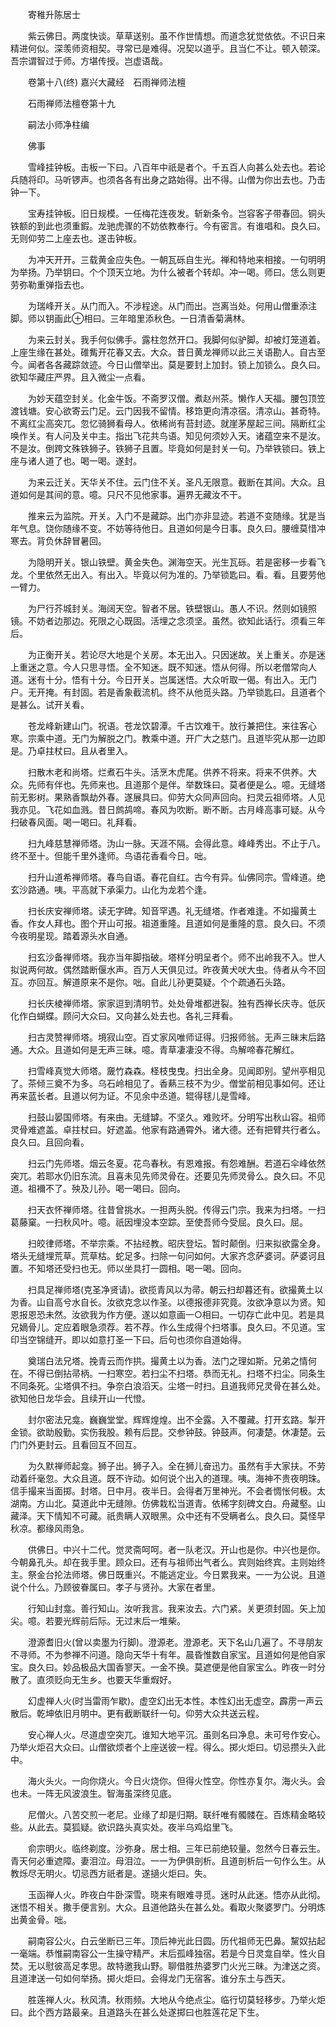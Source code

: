 <!-- { "loadSidebar": true } -->

　　寄稚升陈居士

　　紫云佛日。两度快谈。草草送别。虽不作世情想。而道念犹觉依依。不识日来精进何似。深羡师资相契。寻常已是难得。况契以道乎。且当仁不让。顿入顿深。吾宗谓智过于师。方堪传授。岂虚语哉。

　　卷第十八(终)
嘉兴大藏经　石雨禅师法檀


　　石雨禅师法檀卷第十九

　　嗣法小师净柱编

　　佛事

　　雪峰挂钟板。击板一下曰。八百年中祇是者个。千五百人向甚么处去也。若论兵随将印。马听锣声。也须各各有出身之路始得。出不得。山僧为你出去也。乃击钟一下。

　　宝寿挂钟板。旧日规模。一任梅花连夜发。斩新条令。岂容客子带春回。铜头铁额的到此也须重鍜。龙驰虎骤的不妨依教奉行。今有密言。有谁唱和。良久曰。无则仰劳二上座去也。遂击钟板。

　　为冲天开开。三载黄金应失色。一朝瓦砾自生光。禅和特地来相接。一句明明为举扬。乃举钥曰。个个顶天立地。为什么被者个转却。冲一喝。师曰。恁么则更劳弥勒重弹指去也。

　　为瑞峰开关。从门而入。不涉程途。从门而出。岂离当处。何用山僧重添注脚。师以钥画此⊕相曰。三年暗里添秋色。一日清香菊满林。

　　为来云封关。我手何似佛手。露柱忽然开口。我脚何似驴脚。却被灯笼道着。上座生缘在甚处。碓觜开花春又去。大众。昔日黄龙禅师以此三关语勘人。自古至今。闻者各各藏踪敛迹。今日山僧举出。莫是要封上加封。锁上加锁么。良久曰。欲知华藏庄严界。且入微尘一点看。

　　为妙天蕴空封关。化金牛饭。不斋罗汉僧。煮赵州茶。懒作人天福。腰包顶笠渡钱塘。安心欲寄云门足。云门因我不留情。移筇更向清凉宿。清凉山。甚奇特。不离红尘高突兀。忽忆骑狮看母人。依稀尚有苔封迹。就崖茅屋起三间。隔断红尘唤作关。有人问及关中主。指出飞花共鸟语。知见何须妙入天。诸蕴空来不是汝。不是汝。倒跨文殊铁狮子。铁狮子且置。毕竟如何是封关一句。乃举铁锁曰。铁上座与诸人道了也。喝一喝。遂封。

　　为来云迁关。天华关不住。云门住不关。圣凡无限意。截断在其间。大众。且道如何是其间的意。噫。只尺不见他家事。遍界无藏汝不干。

　　推来云为监院。开关。入门不是藏踪。出门亦非显迹。若道不变随缘。犹是当年气息。饶你随缘不变。不妨等待他日。且道如何是今日事。良久曰。腰缠莫惜冲寒去。背负休辞冒暑回。

　　为隐明开关。银山铁壁。黄金失色。渊海空天。光生瓦砾。若是密移一步看飞龙。个里依然无出入。有出入。毕竟以何为准的。乃举锁匙曰。看。看。且要劳他一臂力。

　　为尸行芥城封关。海阔天空。智者不居。铁壁银山。愚人不识。然则如镜照镜。不妨者边那边。死限之心既固。活埋之念须坚。虽然。欲知此话行。须看三年后。

　　为正衡开关。若论尽大地是个关房。本无出入。只因迷故。关上重关。亦是迷上重迷之意。今人只思寻悟。全不知迷。既不知迷。悟从何得。所以老僧常向人道。迷有十分。悟有十分。今日开关。岂属迷悟。大众听取一偈。有出入。无门户。无开掩。有封固。若是香象截流机。终不从他觅头路。乃举锁匙曰。且道者个是甚么。试开关看。

　　苍龙峰新建山门。祝语。苍龙饮碧潭。千古饮难干。放行兼把住。来往客心寒。宗乘中道。无门为解脱之门。教乘中道。开广大之慈门。且道毕究从那一边即是。乃卓拄杖曰。且从者里入。

　　扫散木老和尚塔。烂煮石牛头。活烹木虎尾。供养不将来。将来不供养。大众。先师有伴也。先师来也。且道那个是伴。举数珠曰。莫者便是么。噫。无缝塔前无影树。果熟香飘劫外春。遂展具曰。仰劳大众同声回向。扫灵云祖师塔。人见我亦见。飞花如血溅。昔日鹧鸪啼。春风为吹断。断不断。古月峰高事可疑。从今扫破春风面。喝一喝曰。礼拜看。

　　扫九峰慈慧禅师塔。沩山一脉。天涯不隔。会得此意。峰峰秀出。不止于八。终不至十。但能千里外逢师。鸟语花香看今日。咄。

　　扫升山道希禅师塔。春鸟自语。春花自红。古今有异。仙佛同宗。雪峰道。绝玄沙路通。咦。平高就下承渠力。山化为龙若个逢。

　　扫长庆安禅师塔。读无字碑。知音罕遇。礼无缝塔。作者难逢。不如撮黄土香。作女人拜也。图个开山可报。祖道重隆。且道如何是重隆的意。良久曰。不须今夜明星现。踏着源头水自通。

　　扫玄沙备禅师塔。我亦当年脚指破。塔样分明呈者个。师不出岭我不入。世人拟说两何故。偶然踏断偃水声。百万人天俱见过。昨夜黄犬吠大虫。侍者从今不回互。亦回互。解道原来不是你。咄。自此儿孙更莫疑。个个疏通石头路。

　　扫长庆棱禅师塔。家家逗到清明节。处处骨堆都迸裂。独有西禅长庆寺。低灰化作白蝴蝶。顾问大众曰。又向甚么处去也。各礼三拜看。

　　扫古灵赞禅师塔。境寂山空。百丈家风唯师证得。归报师翁。无声三昧末后路通。大众。且道如何是无声三昧。噫。青草凄凄没不得。鸟解啼春花解红。

　　扫雪峰真觉大师塔。奯竹森森。柽枝曳曳。扫出全身。见闻即别。望州亭相见了。茶倾三奠不为多。乌石岭相见了。香爇三枝不为少。僧堂前相见事如何。还让再来蓝长者。且道以何为证。不见余中丞道。辊得毬儿是雪峰。

　　扫鼓山晏国师塔。有来由。无缝罅。不坚久。难败坏。分明写出秋山容。祖师灵骨难遮盖。卓拄杖曰。好遮盖。他家有路通霄外。诸大德。还有把臂共行者么。良久曰。且回向看。

　　扫云门先师塔。烟云冬夏。花鸟春秋。有恩难报。有怨难酬。若道石伞峰依然突兀。若耶水仍旧东流。且喜未见先师灵骨在。还要见先师灵骨么。良久曰。不见道。祖襧不了。殃及儿孙。喝一喝曰。回向。

　　扫天衣怀禅师塔。往昔曾挑水。一担两头脱。传得云门宗。我来为扫塔。一扫葛藤窠。一扫秋风叶。噫。祇因埋没本空踪。至使吾师今受屈。良久曰。屈。

　　扫皎律师塔。不举宗乘。不拈经教。昭庆登坛。暂时颠倒。归来拟欲露全身。塔头无缝埋荒草。荒草枯。蛇足多。扫除一句问如何。大家齐念萨婆诃。萨婆诃且置。不知塔还受扫也无。师以坐具打一圆相。喝一喝。回向。

　　扫具足禅师塔(克圣净贤请)。欲揽青风以为帚。朝云扫却暮还有。欲撮黄土以为香。山自高兮水自长。汝欲克念以作圣。以德报德非究竟。汝欲净意以为贤。知恩报恩恐未然。汝欲我为作方便。遂以如意画一○相曰。一切存亡此中见。若是具兄嫡骨儿。定应着眼急须荐。若不荐。作么生成得个扫塔事。良久曰。不见道。宝印当空锦缝开。即以如意打圣一下曰。后句也须你自道始得。

　　奠瑞白法兄塔。挽青云而作拱。撮黄土以为香。法门之理如斯。兄弟之情何在。不得已倒拈帚柄。一扫寒空。若扫尘不扫塔。恭而无礼。扫塔不扫尘。同条生不同条死。尘塔俱不扫。争奈白浪滔天。尘塔一时扫。且道我师兄灵骨在甚么处。欲知他日龙华会。且续开山一代憕。

　　封尔密法兄龛。巍巍堂堂。辉辉煌煌。出不全露。入不覆藏。打开玄路。掣开金锁。欲助殷勤。实伤我股。赖有后昆。交参钟鼓。钟鼓声。何凄楚。休凄楚。云门门外更封云。且看回互不回互。

　　为久默禅师起龛。狮子出。狮子入。全在狮儿奋迅力。虽然有手大家扶。不劳动着纤毫忽。大众且道。既不许动。如何说个出入的道理。咦。海神不贵夜明珠。信手撮来当面掷。封塔。日中月。夜半日。会得者万里神光。不会者惆怅何极。太湖南。方山北。莫道此中无缝隙。仿佛栽松当道青。依稀字刻碑文白。舟藏壑。山藏泽。天下情知不可藏。祇贵瞒人双眼黑。众中还有不受瞒者么。良久曰。莫怪早秋凉。都缘风雨急。

　　供佛日。中兴十二代。觉灵斋呵呵。者一队老汉。开山也是你。中兴也是你。今朝鼻孔头。却在我手里。顾众曰。还有与祖师出气者么。宾则始终宾。主则始终主。祭金台抡法师塔。佛日既重兴。不能逃定业。今日累我来。一一为公说。且道说个什么。乃顾彼眷属曰。孝子与贤孙。大家在者里。

　　行知山封龛。善行知山。汝听我言。我来汝去。六门紧。关更须封固。矢上加尖。噫。若要光辉前后际。无过末后一堆柴。

　　澄源耆旧火(曾以卖墨为行脚)。澄源老。澄源老。天下名山几遍了。不寻朋友不寻师。不为参禅不问道。隐向天华十有年。晨昏惟数自家宝。且道如何是他自家宝。良久曰。妙品极品大国香寥天。一金不换。莫遮便是他自家宝么。昨夜一时分散了。直须贬向无生乡。也要天华重煆好。

　　幻虚禅人火(时当雷雨乍歇)。虚空幻出无本性。本性幻出无虚空。霹雳一声云散后。乾坤依旧月明中。更有截断联纤一句。仰劳大众共送云程。

　　安心禅人火。尽道虚空突兀。谁知大地平沉。虽则名曰净息。未可号作安心。乃举火炬召大众曰。山僧欲烦者个上座送彼一程。得么。掷火炬曰。切忌攒头入此中。

　　海火头火。一向你烧火。今日火烧你。但得火性空。你性亦复尔。海火头。会也未。一阵无风波浪生。智海虽深终见底。

　　尼僧火。八苦交煎一老尼。业缘了却是归期。联纤唯有髑髅在。百炼精金略较些。从此去。莫狐疑。欲识路头真实处。夜半乌鸡焰里飞。

　　俞宗明火。临终剃度。沙弥身。居士相。三年已前绝较量。忽然今日春云生。青天何必重遮障。妻泪泣。母泪泣。一一为伊俱剖析。且道剖析后一句作么生。从教烁尽无明火。切忌西方祇者是。遂擿火炬曰。失。

　　玉函禅人火。昨夜白牛卧深雪。晓来有眼难寻觅。迷时从此迷。悟亦从此彻。迷悟不相关。撒手便言别。大众。且道他路头在甚么处。看取火聚婆罗门。分明炼出黄金骨。咄。

　　嗣南容公火。白云坐断已三年。顶后神光此日圆。历代祖师无巴鼻。黧奴拈起一毫端。恭惟嗣南容公一生操守精严。末后孤峰独宿。若是今日灵龛自举。性火自焚。无以慰彼高足孝思。故特邀我山野。聊借胜热婆罗门火光三昧。为津送之资。且道津送一句如何举扬。掷火炬曰。会得龙门无宿客。谁分东土与西天。

　　胜莲禅人火。秋风清。秋雨频。大地从今绝点尘。临行切莫轻移步。乃举火炬曰。此个西方路最亲。且道路头在甚么处遂掷曰也胜莲花足下生。

